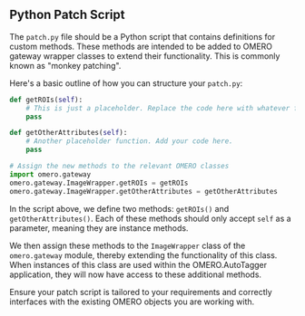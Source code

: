 ## Python Patch Script

The `patch.py` file should be a Python script that contains definitions for custom methods. These methods are intended to be added to OMERO gateway wrapper classes to extend their functionality. This is commonly known as "monkey patching".

Here's a basic outline of how you can structure your `patch.py`:

```python
def getROIs(self):
    # This is just a placeholder. Replace the code here with whatever functionality.
    pass

def getOtherAttributes(self):
    # Another placeholder function. Add your code here.
    pass

# Assign the new methods to the relevant OMERO classes
import omero.gateway
omero.gateway.ImageWrapper.getROIs = getROIs
omero.gateway.ImageWrapper.getOtherAttributes = getOtherAttributes
```

In the script above, we define two methods: `getROIs()` and `getOtherAttributes()`. Each of these methods should only accept `self` as a parameter, meaning they are instance methods.

We then assign these methods to the `ImageWrapper` class of the `omero.gateway` module, thereby extending the functionality of this class. When instances of this class are used within the OMERO.AutoTagger application, they will now have access to these additional methods.

Ensure your patch script is tailored to your requirements and correctly interfaces with the existing OMERO objects you are working with.